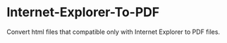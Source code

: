 # Internet-Explorer-To-PDF
Convert html files that compatible only with Internet Explorer to PDF files.
